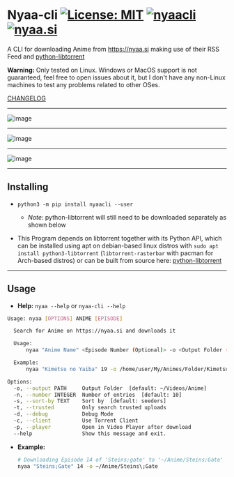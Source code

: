 # Nyaa-cli [![License: MIT](https://img.shields.io/badge/License-MIT-yellow.svg)](https://opensource.org/licenses/MIT) [![nyaacli](https://img.shields.io/pypi/pyversions/nyaacli)](https://pypi.org/project/nyaacli/) [![nyaa.si](https://img.shields.io/badge/-nyaa.si-green)](https://nyaa.si)

A CLI for downloading Anime from https://nyaa.si making use of their RSS Feed and [python-libtorrent](https://github.com/arvidn/libtorrent/blob/RC_1_2/docs/python_binding.rst)

**Warning:** Only tested on Linux. Windows or MacOS support is not guaranteed, feel free to open issues about it, but I don't have any non-Linux machines to test any problems related to other OSes.

[CHANGELOG](CHANGELOG.md)

---

![image](https://user-images.githubusercontent.com/37747572/69002323-bb2ea100-08cb-11ea-9b47-20bd9870c8c0.png)

---

![image](https://user-images.githubusercontent.com/37747572/69002293-33e12d80-08cb-11ea-842e-02947726185d.png)

---

![image](https://user-images.githubusercontent.com/37747572/69002363-ad2d5000-08cc-11ea-9360-76bf1598512d.png)

---

## Installing

- `python3 -m pip install nyaacli --user`
  - *Note:* python-libtorrent will still need to be downloaded separately as shown below

- This Program depends on libtorrent together with its Python API, which can be installed using apt on debian-based linux distros with `sudo apt install python3-libtorrent` (`libtorrent-rasterbar` with pacman for Arch-based distros) or can be built from source here: [python-libtorrent](https://github.com/arvidn/libtorrent/blob/RC_1_2/docs/python_binding.rst)

---

## Usage

- **Help:** `nyaa --help` or `nyaa-cli --help`

```bash
Usage: nyaa [OPTIONS] ANIME [EPISODE]

  Search for Anime on https://nyaa.si and downloads it

  Usage:
      nyaa "Anime Name" <Episode Number (Optional)> -o <Output Folder (Default = "~/Videos/Anime")>

  Example:
      nyaa "Kimetsu no Yaiba" 19 -o /home/user/My/Animes/Folder/Kimetsu_No_Yaiba/

Options:
  -o, --output PATH     Output Folder  [default: ~/Videos/Anime]
  -n, --number INTEGER  Number of entries  [default: 10]
  -s, --sort-by TEXT    Sort by  [default: seeders]
  -t, --trusted         Only search trusted uploads
  -d, --debug           Debug Mode
  -c, --client          Use Torrent Client
  -p, --player          Open in Video Player after download
  --help                Show this message and exit.
```

- **Example:**
    ```bash
    # Downloading Episode 14 of 'Steins;gate' to '~/Anime/Steins;Gate'
    nyaa "Steins;Gate" 14 -o ~/Anime/Steins\;Gate
    ```

